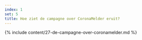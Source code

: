 ```yaml
---
index: 1
set: 5
title: Hoe ziet de campagne over CoronaMelder eruit?
---
```

{% include content/27-de-campagne-over-coronamelder.md %}
